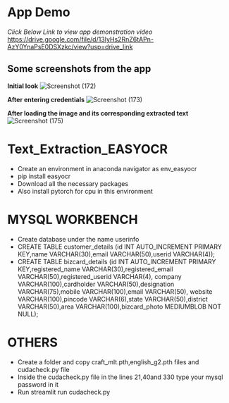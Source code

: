 # App Demo
*Click Below Link to view app demonstration video*
https://drive.google.com/file/d/13IyHs2RnZ6tAPn-AzY0YnaPsE0DSXzkc/view?usp=drive_link

## Some screenshots from the app
**Initial look**
![Screenshot (172)](https://github.com/Kav1n-Lal/Text_Extraction_EASYOCR/assets/116146011/956a1c65-64ae-425d-8171-cb4fbf98124e)

**After entering credentials**
![Screenshot (173)](https://github.com/Kav1n-Lal/Text_Extraction_EASYOCR/assets/116146011/a3f5355d-2342-4910-add0-0022c161579e)

**After loading the image and its corresponding extracted text**
![Screenshot (175)](https://github.com/Kav1n-Lal/Text_Extraction_EASYOCR/assets/116146011/fd56a2b0-ee7c-4b51-8a68-0e71369353ef)


# Text_Extraction_EASYOCR
- Create an environment in anaconda navigator as env_easyocr
- pip install easyocr
- Download all the necessary packages
- Also install pytorch for cpu in this environment

# MYSQL WORKBENCH
- Create database under the name userinfo
- CREATE TABLE customer_details
  (id INT AUTO_INCREMENT PRIMARY KEY,name VARCHAR(30),email VARCHAR(50),userid VARCHAR(4));
- CREATE TABLE bizcard_details
  (id INT AUTO_INCREMENT PRIMARY KEY,registered_name VARCHAR(30),registered_email VARCHAR(50),registered_userid VARCHAR(4),
  company VARCHAR(100),cardholder VARCHAR(50),designation VARCHAR(75),mobile VARCHAR(100),email VARCHAR(50),
  website VARCHAR(100),pincode VARCHAR(6),state VARCHAR(50),district VARCHAR(50),area VARCHAR(100),bizcard_photo MEDIUMBLOB NOT NULL);
 
 # OTHERS 
- Create a folder and copy craft_mlt.pth,english_g2.pth files and cudacheck.py file 
- Inside the cudacheck.py file in the lines 21,40and 330 type your mysql password in it
- Run streamlit run cudacheck.py
